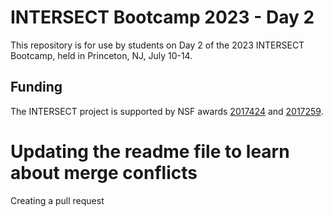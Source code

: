 # INTERSECT Bootcamp 2023 - Day 2

This repository is for use by students on Day 2 of the 2023 INTERSECT Bootcamp,
held in Princeton, NJ, July 10-14.

## Funding

The INTERSECT project is supported by NSF awards [2017424](https://www.nsf.gov/awardsearch/showAward?AWD_ID=2017424)
and [2017259](https://www.nsf.gov/awardsearch/showAward?AWD_ID=2017259).

# Updating the readme file to learn about merge conflicts

Creating a pull request